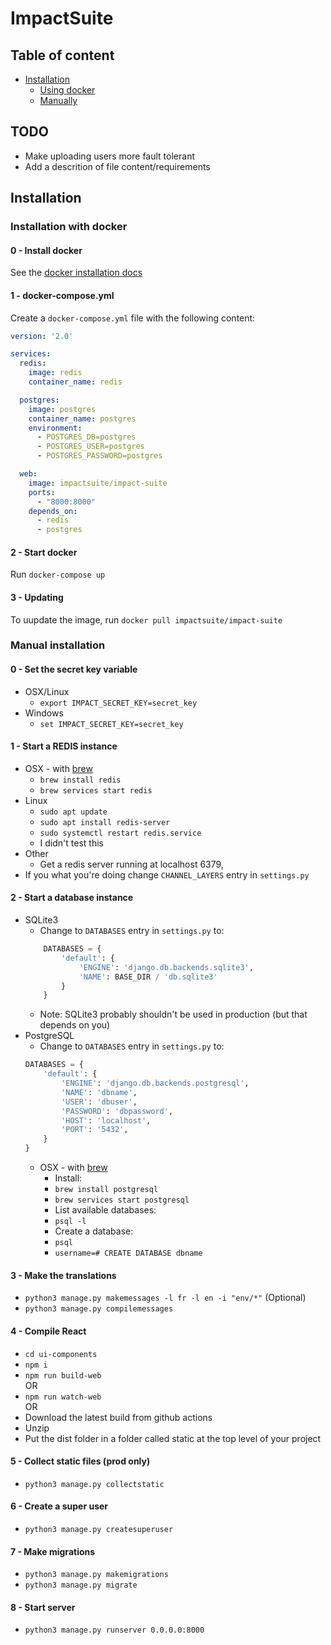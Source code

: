 # ImpactSuite

## Table of content
 - [Installation](#installation) 
   - [Using docker](#installation-with-docker)
   - [Manually](#manual-installation)

## TODO
 - Make uploading users more fault tolerant
 - Add a descrition of file content/requirements

## Installation

### Installation with docker

#### 0 - Install docker
See the [docker installation docs](https://docs.docker.com/get-docker/)

#### 1 - docker-compose.yml
Create a `docker-compose.yml` file with the following content:
```yml
version: '2.0'

services:
  redis:
    image: redis
    container_name: redis

  postgres:
    image: postgres
    container_name: postgres
    environment:
      - POSTGRES_DB=postgres
      - POSTGRES_USER=postgres
      - POSTGRES_PASSWORD=postgres

  web:
    image: impactsuite/impact-suite
    ports:
      - "8000:8000"
    depends_on:
      - redis
      - postgres
```

#### 2 - Start docker
Run `docker-compose up`

#### 3 - Updating
To uupdate the image, run `docker pull impactsuite/impact-suite`

### Manual installation

#### 0 - Set the secret key variable
 - OSX/Linux
   - `export IMPACT_SECRET_KEY=secret_key`
 - Windows
   - `set IMPACT_SECRET_KEY=secret_key`

#### 1 - Start a REDIS instance
 - OSX - with [brew](https://brew.sh/)
    - `brew install redis`  
    - `brew services start redis`  
 - Linux
    - `sudo apt update`
    - `sudo apt install redis-server`
    - `sudo systemctl restart redis.service`
    - I didn't test this
 - Other
    - Get a redis server running at localhost 6379,
 - If you what you're doing change `CHANNEL_LAYERS` entry in `settings.py`

#### 2 - Start a database instance
 - SQLite3
    - Change to `DATABASES` entry in `settings.py` to:
    ```py
        DATABASES = {
            'default': {
                'ENGINE': 'django.db.backends.sqlite3',
                'NAME': BASE_DIR / 'db.sqlite3'
            }
        }
    ```
    - Note: SQLite3 probably shouldn't be used in production (but that depends on you)
 - PostgreSQL
   - Change to `DATABASES` entry in `settings.py` to:
    ```py
    DATABASES = {
        'default': {
            'ENGINE': 'django.db.backends.postgresql',
            'NAME': 'dbname',
            'USER': 'dbuser',
            'PASSWORD': 'dbpassword',
            'HOST': 'localhost',
            'PORT': '5432',
        }
    }
    ```
    - OSX - with [brew](https://brew.sh/)
      - Install:
      - `brew install postgresql`
      - `brew services start postgresql`
      - List available databases:
      - `psql -l`
      - Create a database:
      - `psql`
      - `username=# CREATE DATABASE dbname`

#### 3 - Make the translations
 - `python3 manage.py makemessages -l fr -l en -i "env/*"` (Optional)  
 - `python3 manage.py compilemessages`

#### 4 - Compile React
 - `cd ui-components`
 - `npm i`
 - `npm run build-web`  
 OR 
 - `npm run watch-web`  
 OR 
 - Download the latest build from github actions
 - Unzip
 - Put the dist folder in a folder called static at the top level of your project

#### 5 - Collect static files (prod only)
 - `python3 manage.py collectstatic`  

#### 6 - Create a super user
 - `python3 manage.py createsuperuser`

#### 7 - Make migrations
 - `python3 manage.py makemigrations`
 - `python3 manage.py migrate`

#### 8 - Start server
 - `python3 manage.py runserver 0.0.0.0:8000`

